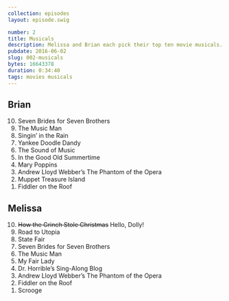 ```yaml
---
collection: episodes
layout: episode.swig

number: 2
title: Musicals
description: Melissa and Brian each pick their top ten movie musicals.
pubdate: 2016-06-02
slug: 002-musicals
bytes: 16643378
duration: 0:34:40
tags: movies musicals
---
```


## Brian
<ol reversed>
<li>Seven Brides for Seven Brothers
<li>The Music Man
<li>Singin’ in the Rain
<li>Yankee Doodle Dandy
<li>The Sound of Music
<li>In the Good Old Summertime
<li>Mary Poppins
<li>Andrew Lloyd Webber’s The Phantom of the Opera
<li>Muppet Treasure Island
<li>Fiddler on the Roof
</ol>

## Melissa
<ol reversed>
<li><span style="text-decoration:line-through;">How the Grinch Stole Christmas</span> Hello, Dolly!
<li>Road to Utopia
<li>State Fair
<li>Seven Brides for Seven Brothers
<li>The Music Man
<li>My Fair Lady
<li>Dr. Horrible’s Sing-Along Blog
<li>Andrew Lloyd Webber’s The Phantom of the Opera
<li>Fiddler on the Roof
<li>Scrooge
</ol>